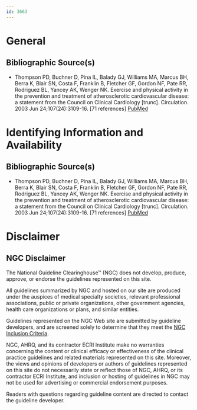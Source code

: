 ```yaml
---
id: 3663
---
```


# General

## Bibliographic Source(s)

- Thompson PD, Buchner D, Pina IL, Balady GJ, Williams MA, Marcus BH, Berra K, Blair SN, Costa F, Franklin B, Fletcher GF, Gordon NF, Pate RR, Rodriguez BL, Yancey AK, Wenger NK. Exercise and physical activity in the prevention and treatment of atherosclerotic cardiovascular disease: a statement from the Council on Clinical Cardiology [trunc]. Circulation. 2003 Jun 24;107(24):3109-16. [71 references] [ PubMed ](http://www.ncbi.nlm.nih.gov/entrez/query.fcgi?cmd=Retrieve&db=pubmed&dopt=Abstract&list_uids=12821592)

# Identifying Information and Availability

## Bibliographic Source(s)

- Thompson PD, Buchner D, Pina IL, Balady GJ, Williams MA, Marcus BH, Berra K, Blair SN, Costa F, Franklin B, Fletcher GF, Gordon NF, Pate RR, Rodriguez BL, Yancey AK, Wenger NK. Exercise and physical activity in the prevention and treatment of atherosclerotic cardiovascular disease: a statement from the Council on Clinical Cardiology [trunc]. Circulation. 2003 Jun 24;107(24):3109-16. [71 references] [ PubMed ](http://www.ncbi.nlm.nih.gov/entrez/query.fcgi?cmd=Retrieve&db=pubmed&dopt=Abstract&list_uids=12821592)

# Disclaimer

## NGC Disclaimer

The National Guideline Clearinghouse™ (NGC) does not develop, produce, approve, or endorse the guidelines represented on this site.

All guidelines summarized by NGC and hosted on our site are produced under the auspices of medical specialty societies, relevant professional associations, public or private organizations, other government agencies, health care organizations or plans, and similar entities.

Guidelines represented on the NGC Web site are submitted by guideline developers, and are screened solely to determine that they meet the [NGC Inclusion Criteria](/help-and-about/summaries/inclusion-criteria).

NGC, AHRQ, and its contractor ECRI Institute make no warranties concerning the content or clinical efficacy or effectiveness of the clinical practice guidelines and related materials represented on this site. Moreover, the views and opinions of developers or authors of guidelines represented on this site do not necessarily state or reflect those of NGC, AHRQ, or its contractor ECRI Institute, and inclusion or hosting of guidelines in NGC may not be used for advertising or commercial endorsement purposes.

Readers with questions regarding guideline content are directed to contact the guideline developer.


